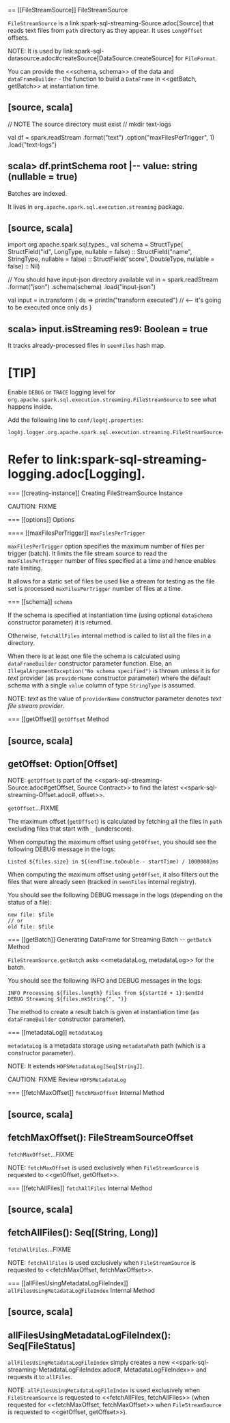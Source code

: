 == [[FileStreamSource]] FileStreamSource

`FileStreamSource` is a link:spark-sql-streaming-Source.adoc[Source] that reads text files from `path` directory as they appear. It uses `LongOffset` offsets.

NOTE: It is used by link:spark-sql-datasource.adoc#createSource[DataSource.createSource] for `FileFormat`.

You can provide the <<schema, schema>> of the data and `dataFrameBuilder` - the function to build a `DataFrame` in <<getBatch, getBatch>> at instantiation time.

[source, scala]
----
// NOTE The source directory must exist
// mkdir text-logs

val df = spark.readStream
  .format("text")
  .option("maxFilesPerTrigger", 1)
  .load("text-logs")

scala> df.printSchema
root
|-- value: string (nullable = true)
----

Batches are indexed.

It lives in `org.apache.spark.sql.execution.streaming` package.

[source, scala]
----
import org.apache.spark.sql.types._
val schema = StructType(
  StructField("id", LongType, nullable = false) ::
  StructField("name", StringType, nullable = false) ::
  StructField("score", DoubleType, nullable = false) :: Nil)

// You should have input-json directory available
val in = spark.readStream
  .format("json")
  .schema(schema)
  .load("input-json")

val input = in.transform { ds =>
  println("transform executed")  // <-- it's going to be executed once only
  ds
}

scala> input.isStreaming
res9: Boolean = true
----

It tracks already-processed files in `seenFiles` hash map.

[TIP]
====
Enable `DEBUG` or `TRACE` logging level for `org.apache.spark.sql.execution.streaming.FileStreamSource` to see what happens inside.

Add the following line to `conf/log4j.properties`:

```
log4j.logger.org.apache.spark.sql.execution.streaming.FileStreamSource=TRACE
```

Refer to link:spark-sql-streaming-logging.adoc[Logging].
====

=== [[creating-instance]] Creating FileStreamSource Instance

CAUTION: FIXME

=== [[options]] Options

==== [[maxFilesPerTrigger]] `maxFilesPerTrigger`

`maxFilesPerTrigger` option specifies the maximum number of files per trigger (batch). It limits the file stream source to read the `maxFilesPerTrigger` number of files specified at a time and hence enables rate limiting.

It allows for a static set of files be used like a stream for testing as the file set is processed `maxFilesPerTrigger` number of files at a time.

=== [[schema]] `schema`

If the schema is specified at instantiation time (using optional `dataSchema` constructor parameter) it is returned.

Otherwise, `fetchAllFiles` internal method is called to list all the files in a directory.

When there is at least one file the schema is calculated using `dataFrameBuilder` constructor parameter function. Else, an `IllegalArgumentException("No schema specified")` is thrown unless it is for *text* provider (as `providerName` constructor parameter) where the default schema with a single `value` column of type `StringType` is assumed.

NOTE: *text* as the value of `providerName` constructor parameter denotes *text file stream provider*.

=== [[getOffset]] `getOffset` Method

[source, scala]
----
getOffset: Option[Offset]
----

NOTE: `getOffset` is part of the <<spark-sql-streaming-Source.adoc#getOffset, Source Contract>> to find the latest <<spark-sql-streaming-Offset.adoc#, offset>>.

`getOffset`...FIXME

The maximum offset (`getOffset`) is calculated by fetching all the files in `path` excluding files that start with `_` (underscore).

When computing the maximum offset using `getOffset`, you should see the following DEBUG message in the logs:

```
Listed ${files.size} in ${(endTime.toDouble - startTime) / 1000000}ms
```

When computing the maximum offset using `getOffset`, it also filters out the files that were already seen (tracked in `seenFiles` internal registry).

You should see the following DEBUG message in the logs (depending on the status of a file):

```
new file: $file
// or
old file: $file
```

=== [[getBatch]] Generating DataFrame for Streaming Batch -- `getBatch` Method

`FileStreamSource.getBatch` asks <<metadataLog, metadataLog>> for the batch.

You should see the following INFO and DEBUG messages in the logs:

```
INFO Processing ${files.length} files from ${startId + 1}:$endId
DEBUG Streaming ${files.mkString(", ")}
```

The method to create a result batch is given at instantiation time (as `dataFrameBuilder` constructor parameter).

=== [[metadataLog]] `metadataLog`

`metadataLog` is a metadata storage using `metadataPath` path (which is a constructor parameter).

NOTE: It extends `HDFSMetadataLog[Seq[String]]`.

CAUTION: FIXME Review `HDFSMetadataLog`

=== [[fetchMaxOffset]] `fetchMaxOffset` Internal Method

[source, scala]
----
fetchMaxOffset(): FileStreamSourceOffset
----

`fetchMaxOffset`...FIXME

NOTE: `fetchMaxOffset` is used exclusively when `FileStreamSource` is requested to <<getOffset, getOffset>>.

=== [[fetchAllFiles]] `fetchAllFiles` Internal Method

[source, scala]
----
fetchAllFiles(): Seq[(String, Long)]
----

`fetchAllFiles`...FIXME

NOTE: `fetchAllFiles` is used exclusively when `FileStreamSource` is requested to <<fetchMaxOffset, fetchMaxOffset>>.

=== [[allFilesUsingMetadataLogFileIndex]] `allFilesUsingMetadataLogFileIndex` Internal Method

[source, scala]
----
allFilesUsingMetadataLogFileIndex(): Seq[FileStatus]
----

`allFilesUsingMetadataLogFileIndex` simply creates a new <<spark-sql-streaming-MetadataLogFileIndex.adoc#, MetadataLogFileIndex>> and requests it to `allFiles`.

NOTE: `allFilesUsingMetadataLogFileIndex` is used exclusively when `FileStreamSource` is requested to <<fetchAllFiles, fetchAllFiles>> (when requested for <<fetchMaxOffset, fetchMaxOffset>> when `FileStreamSource` is requested to <<getOffset, getOffset>>).
